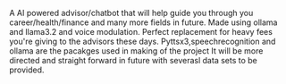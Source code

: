 A AI powered advisor/chatbot that will help guide you through you career/health/finance and many more fields in future.
Made using ollama and llama3.2 and voice modulation.
Perfect replacement for heavy fees you're giving to the advisors these days.
Pyttsx3,speechrecognition and ollama are the pacakges used in making of the project
It will be more directed and straight forward in future with severasl data sets to be provided.
